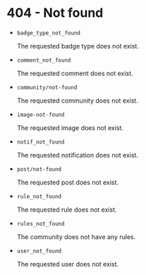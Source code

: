 # 404 - Not found

- `badge_type_not_found`

  The requested badge type does not exist.

- `comment_not_found`

  The requested comment does not exist.

- `community/not-found`

  The requested community does not exist.

- `image-not-found`

  The requested image does not exist.

- `notif_not_found`

  The requested notification does not exist.

- `post/not-found`

  The requested post does not exist.

- `rule_not_found`

  The requested rule does not exist.

- `rules_not_found`

  The community does not have any rules.

- `user_not_found`

  The requested user does not exist.
